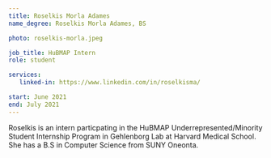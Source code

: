 ```yaml
---
title: Roselkis Morla Adames
name_degree: Roselkis Morla Adames, BS

photo: roselkis-morla.jpeg

job_title: HuBMAP Intern
role: student

services:
   linked-in: https://www.linkedin.com/in/roselkisma/

start: June 2021
end: July 2021
---
```

Roselkis is an intern particpating in the HuBMAP Underrepresented/Minority Student Internship Program in Gehlenborg Lab at Harvard Medical School. She has a B.S in Computer Science from SUNY Oneonta. 
